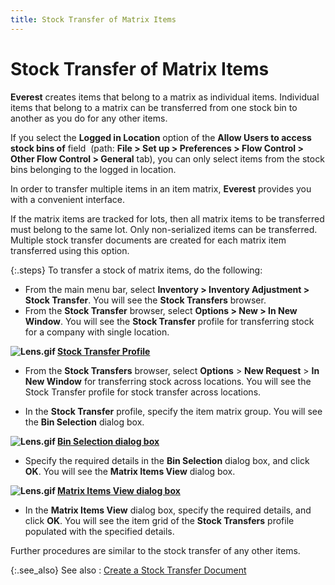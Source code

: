 ```yaml
---
title: Stock Transfer of Matrix Items
---
```


# Stock Transfer of Matrix Items


**Everest** creates items that belong  to a matrix as individual items. Individual items that belong to a matrix  can be transferred from one stock bin to another as you do for any other  items.


If you select the **Logged in Location**  option of the **Allow Users to access stock 
 bins of** field  (path:  **File &gt; Set up &gt; Preferences &gt; 
 Flow Control &gt; Other Flow Control &gt; General** tab), you can  only select items from the stock bins belonging to the logged in location.


In order to transfer multiple items in an item matrix, **Everest** provides you with a convenient interface.


If the matrix items are tracked for lots, then all matrix items to be  transferred must belong to the same lot. Only non-serialized items can  be transferred. Multiple stock transfer documents are created for each  matrix item transferred using this option.


{:.steps}
To transfer a stock of matrix items, do the  following:

- From the main  menu bar, select **Inventory &gt; Inventory 
 Adjustment &gt; Stock Transfer**. You will see the **Stock 
 Transfers** browser.
- From the **Stock Transfer** browser, select **Options &gt; New &gt; In New Window**.  You will see the **Stock Transfer**  profile for transferring stock for a company with single location.



**![Lens.gif]({{site.wm_baseurl}}/img/lens.gif) [Stock  Transfer Profile]({{site.wm_baseurl}}/inv-adj/stk-trans/create-stock-transfer-document/the_stock_transfers_profile.html)**

- From the **Stock Transfers** browser, select **Options** > **New 
 Request** > **In New Window**  for transferring stock across locations. You will see the Stock Transfer  profile for stock transfer across locations.


- In the **Stock Transfer** profile, specify the  item matrix group. You will see the **Bin 
 Selection** dialog box.



**![Lens.gif]({{site.wm_baseurl}}/img/lens.gif) [Bin  Selection dialog box]({{site.wm_baseurl}}/inv-adj/stk-trans/trans-stk-matrix-items/details/area_selection_dialog_box_matrix_sck_trsr.html)**

- Specify the  required details in the **Bin Selection**  dialog box, and click **OK**. You  will see the **Matrix Items View**  dialog box.



**![Lens.gif]({{site.wm_baseurl}}/img/lens.gif) [Matrix  Items View dialog box]({{site.wm_baseurl}}/inv-adj/stk-trans/trans-stk-matrix-items/details/the_matrtix_items_view_dialog_box_stck_trsr.html)**

- In the **Matrix Items View** dialog box, specify  the required details, and click **OK**.  You will see the item grid of the **Stock 
 Transfers** profile populated with the specified details.



Further procedures are similar to the stock transfer of any other items.


{:.see_also}
See also
: [Create  a Stock Transfer Document]({{site.wm_baseurl}}/inv-adj/stk-trans/create-stock-transfer-document/create_a_stock_transfer_document.html)
